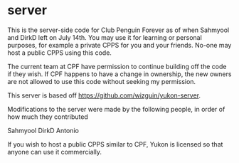 # server

This is the server-side code for Club Penguin Forever as of when Sahmyool and DirkD left on July 14th. You may use it for learning or personal purposes, for example a private CPPS for you and your friends. No-one may host a public CPPS using this code. 

The current team at CPF have permission to continue building off the code if they wish. If CPF happens to have a change in ownership, the new owners are not allowed to use this code without seeking my permission.

This server is based off https://github.com/wizguin/yukon-server.

Modifications to the server were made by the following people, in order of how much they contributed

Sahmyool
DirkD
Antonio

If you wish to host a public CPPS similar to CPF, Yukon is licensed so that anyone can use it commercially.
